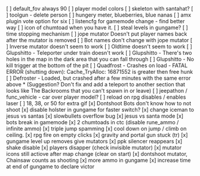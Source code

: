 
[ ] default_fov always 90
[ ] player model colors
[ ] skeleton with santahat?
[ ] toolgun - delete person
[ ] hungery meter, blueberries, blue nanas
[ ] amx plugin vote option for six
[ ] listencfg for gamemode change - find better way
[ ] icon of chumtoad when you have it.
[ ] steal levels in gungame?
[ ] time stopping mechanism
[ ] jope mutator Doesn't put player names back after the mutator is removed
[ ] Bot names don't change with jope mutator
[ ] Inverse mutator doesn't seem to work
[ ] Oldtime doesn't seem to work
[ ] Glupshitto - Teleporter under train doesn't work
[ ] Glupshitto - There's two holes in the map in the dark area that you can fall through
[ ] Glupshitto - No kill trigger at the bottom of the pit
[ ] Quadfrost - Crashes on load - FATAL ERROR (shutting down): Cache_TryAlloc: 16871552 is greater then free hunk
[ ] Defroster - Loaded, but crashed after a few minutes with the same error above
      * (Suggestion? Don't fix and add a teleport to another section that looks like The Backrooms that you can't spawn in or leave)
[ ] jeepathon / func_vehicle - car over player model?
[ ] reload on rpg disables / enables laser
[ ] 18, 38, or 50 for extra gif
[x] Dontshoot Bots don't know how to not shoot
[x] disable holster in gungame for faster switch?
[x] change iceman to jesus vs santas
[x] slowbullets overflow bug
[x] jesus vs santa mode
[x] bots break in gamemode
[x] 2 chumtoads in ctc (disable rune_ammo / infinite ammo)
[x] triple jump spamming
[x] cool down on jump / climb on ceiling.
[x] rpg fire on empty clicks
[x] gravity and portal gun stuck (tr)
[x] gungame level up removes give mutators
[x] ppk silencer reappears
[x] shake disable
[x] players disapper (check invisible mutator)
[x] mutator icons still actiove after map change (clear on start)
[x] dontshoot mutator, Chainsaw counts as shooting
[x] more ammo in gungame
[x] increase time at end of gungame to declare victor
